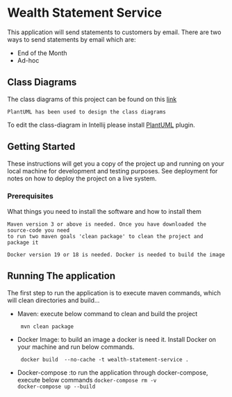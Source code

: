# Wealth Statement Service 
This application will send statements to customers by email.
There are two ways to send statements by email which are:

- End of the Month
- Ad-hoc

## Class Diagrams
The class diagrams of this project can be found on this  [link](wealth_service_classd.png)
 
 `PlantUML has been used to design the class diagrams`

To edit the class-diagram in Intellij please install [PlantUML](https://plantuml.com) plugin.
 
## Getting Started
These instructions will get you a copy of the project up and running on your local machine for development and testing purposes. See deployment for notes on how to deploy the project on a live system.

### Prerequisites
What things you need to install the software and how to install them

```
Maven version 3 or above is needed. Once you have downloaded the source-code you need 
to run two maven goals 'clean package' to clean the project and package it 
```
```
Docker version 19 or 18 is needed. Docker is needed to build the image  
```


## Running The application 
The first step to run the application is to execute maven commands, 
which will clean directories and build...

- Maven: execute below command to clean and build the project 

    ` mvn clean package`


- Docker Image: to build an image a docker is need it. Install Docker on your machine and run below commands. 
   
   ` docker build  --no-cache -t wealth-statement-service .`

- Docker-compose :to run the application through docker-compose, execute below commands
  `docker-compose rm -v`  
  `docker-compose up --build`
  